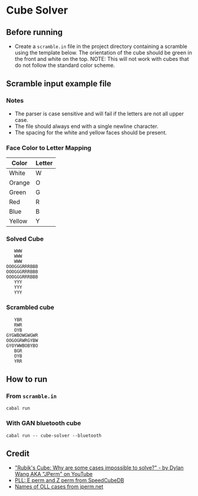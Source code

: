 # Cube Solver
## Before running
- Create a `scramble.in` file in the project directory containing a scramble using the template below. The orientation of the cube should be green in the front and white on the top. NOTE: This will not work with cubes that do not follow the standard color scheme.

## Scramble input example file
### Notes 
- The parser is case sensitive and will fail if the letters are not all upper case.
- The file should always end with a single newline character.
- The spacing for the white and yellow faces should be present.
### Face Color to Letter Mapping
| Color   | Letter |
|---------|--------|
| White   | W      |
| Orange  | O      |
| Green   | G      |
| Red     | R      |
| Blue    | B      |
| Yellow  | Y      |
### Solved Cube
```
   WWW
   WWW
   WWW
OOOGGGRRRBBB
OOOGGGRRRBBB
OOOGGGRRRBBB
   YYY
   YYY
   YYY

```
### Scrambled cube
```
   YBR
   RWR
   OYB
GYGWBOWGWGWR
OOGOGRWRGYBW
GYOYWWBOBYBO
   BGR
   OYB
   YRR

```

## How to run
### From `scramble.in`
```
cabal run
```
### With GAN bluetooth cube
```
cabal run -- cube-solver --bluetooth
```
## Credit
* ["Rubik's Cube: Why are some cases impossible to solve?" - by Dylan Wang AKA "JPerm" on YouTube](https://youtu.be/o-RxLzRe2YE?si=PNoy7rsajMeGU8o2)
* [PLL: E perm and Z perm from SpeedCubeDB](https://speedcubedb.com/a/3x3/PLL)
* [Names of OLL cases from jperm.net](https://jperm.net/algs/2look/oll)
